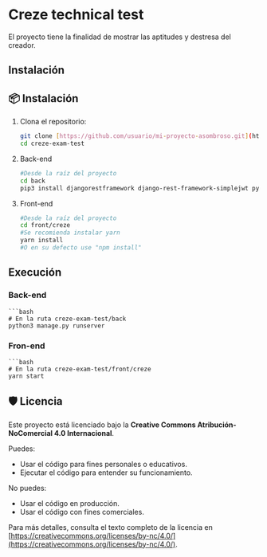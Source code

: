 # Creze technical test

El proyecto tiene la finalidad de mostrar las aptitudes y destresa del creador.

## Instalación

## 📦 Instalación

1. Clona el repositorio:  
   ```bash
   git clone [https://github.com/usuario/mi-proyecto-asombroso.git](https://github.com/OdinoCano/creze-exam-test.git)
   cd creze-exam-test

2. Back-end
   ```bash
   #Desde la raíz del proyecto
   cd back
   pip3 install djangorestframework django-rest-framework-simplejwt pyotp djangorestframework-simplejwt django-otp django-two-factor-auth rest_framework djangorestframework.authtoken django-cors-headers cryptography

3. Front-end
   ```bash
   #Desde la raíz del proyecto
   cd front/creze
   #Se recomienda instalar yarn
   yarn install
   #O en su defecto use "npm install"

## Execución

### Back-end
    ```bash
    # En la ruta creze-exam-test/back
    python3 manage.py runserver
    
### Fron-end
    ```bash
    # En la ruta creze-exam-test/front/creze
    yarn start

## 🛡️ Licencia

Este proyecto está licenciado bajo la **Creative Commons Atribución-NoComercial 4.0 Internacional**.  

Puedes:
- Usar el código para fines personales o educativos.
- Ejecutar el código para entender su funcionamiento.

No puedes:
- Usar el código en producción.
- Usar el código con fines comerciales.

Para más detalles, consulta el texto completo de la licencia en [https://creativecommons.org/licenses/by-nc/4.0/](https://creativecommons.org/licenses/by-nc/4.0/).
